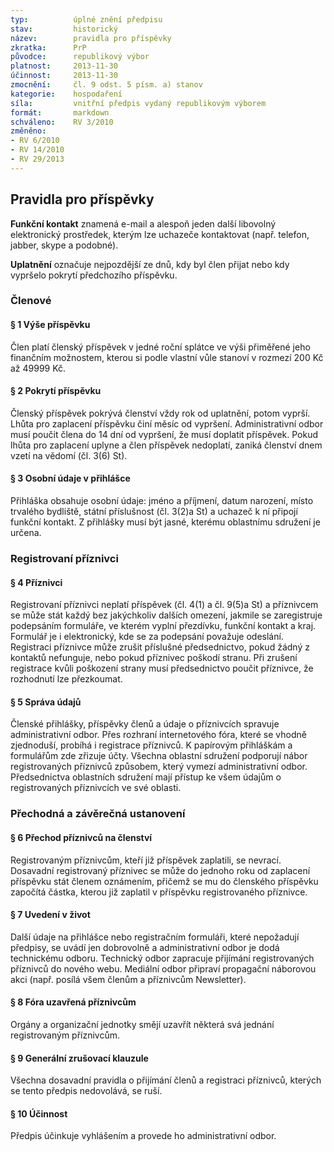 ```yaml
---
typ:          úplné znění předpisu
stav:         historický
název:        pravidla pro příspěvky
zkratka:      PrP
původce:      republikový výbor
platnost:     2013-11-30
účinnost:     2013-11-30
zmocnění:     čl. 9 odst. 5 písm. a) stanov
kategorie:    hospodaření
síla:         vnitřní předpis vydaný republikovým výborem
formát:       markdown
schváleno:    RV 3/2010
změněno:
- RV 6/2010
- RV 14/2010
- RV 29/2013
---
```


## Pravidla pro příspěvky

**Funkční kontakt** znamená e-mail a alespoň jeden další libovolný elektronický prostředek, kterým lze uchazeče kontaktovat (např. telefon, jabber, skype a podobné).

**Uplatnění** označuje nejpozdější ze dnů, kdy byl člen přijat nebo kdy vypršelo pokrytí předchozího příspěvku.

### Členové

#### § 1 Výše příspěvku

Člen platí členský příspěvek v jedné roční splátce ve výši přiměřené jeho finančním možnostem, kterou si podle vlastní vůle stanoví v rozmezí 200 Kč až 49999 Kč.

#### § 2 Pokrytí příspěvku

Členský příspěvek pokrývá členství vždy rok od uplatnění, potom vyprší. Lhůta pro zaplacení příspěvku činí měsíc od vypršení. Administrativní odbor musí poučit člena do 14 dní od vypršení, že musí doplatit příspěvek. Pokud lhůta pro zaplacení uplyne a člen příspěvek nedoplatí, zaniká členství dnem vzetí na vědomí (čl. 3(6) St).

#### § 3 Osobní údaje v přihlášce

Přihláška obsahuje osobní údaje: jméno a příjmení, datum narození, místo trvalého bydliště, státní příslušnost (čl. 3(2)a St) a uchazeč k ní připojí funkční kontakt. Z přihlášky musí být jasné, kterému oblastnímu sdružení je určena.

### Registrovaní příznivci

#### § 4 Příznivci

Registrovaní příznivci neplatí příspěvek (čl. 4(1) a čl. 9(5)a St) a příznivcem se může stát každý bez jakýchkoliv dalších omezení, jakmile se zaregistruje podepsáním formuláře, ve kterém vyplní přezdívku, funkční kontakt a kraj. Formulář je i elektronický, kde se za podepsání považuje odeslání. Registraci příznivce může zrušit příslušné předsednictvo, pokud žádný z kontaktů nefunguje, nebo pokud příznivec poškodí stranu. Při zrušení registrace kvůli poškození strany musí předsednictvo poučit příznivce, že rozhodnutí lze přezkoumat.

#### § 5 Správa údajů

Členské přihlášky, příspěvky členů a údaje o příznivcích spravuje administrativní odbor. Přes rozhraní internetového fóra, které se vhodně zjednoduší, probíhá i registrace příznivců. K papírovým přihláškám a formulářům zde zřizuje účty. Všechna oblastní sdružení podporují nábor registrovaných příznivců způsobem, který vymezí administrativní odbor. Předsednictva oblastních sdružení mají přístup ke všem údajům o registrovaných příznivcích ve své oblasti.

### Přechodná a závěrečná ustanovení

#### § 6 Přechod příznivců na členství
Registrovaným příznivcům, kteří již příspěvek zaplatili, se nevrací. Dosavadní registrovaný příznivec se může do jednoho roku od zaplacení příspěvku stát členem oznámením, přičemž se mu do členského příspěvku započítá částka, kterou již zaplatil v příspěvku registrovaného příznivce.

#### § 7 Uvedení v život

Další údaje na přihlášce nebo registračním formuláři, které nepožadují předpisy, se uvádí jen dobrovolně a administrativní odbor je dodá technickému odboru. Technický odbor zapracuje přijímání registrovaných příznivců do nového webu. Mediální odbor připraví propagační náborovou akci (např. posílá všem členům a příznivcům Newsletter).

#### § 8 Fóra uzavřená příznivcům

Orgány a organizační jednotky smějí uzavřít některá svá jednání registrovaným příznivcům.

#### § 9 Generální zrušovací klauzule

Všechna dosavadní pravidla o přijímání členů a registraci příznivců, kterých se tento předpis nedovolává, se ruší.

#### § 10 Účinnost

Předpis účinkuje vyhlášením a provede ho administrativní odbor.
